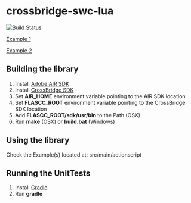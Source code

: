 crossbridge-swc-lua
===================

[![Build Status](https://travis-ci.org/crossbridge-community/crossbridge-swc-lua.svg?branch=master)](https://travis-ci.org/crossbridge-community/crossbridge-swc-lua)

[Example 1](http://www.vpmedia.hu/crossbridge/lua)

[Example 2](http://www.vpmedia.hu/crossbridge/luastarling)

## Building the library

1. Install [Adobe AIR SDK](https://www.adobe.com/devnet/air/air-sdk-download.html)
2. Install [CrossBridge SDK](http://sourceforge.net/projects/crossbridge-community/files/)
3. Set **AIR_HOME** environment variable pointing to the AIR SDK location
4. Set **FLASCC_ROOT** environment variable pointing to the CrossBridge SDK location
5. Add **FLASCC_ROOT/sdk/usr/bin** to the Path (OSX)
6. Run **make** (OSX) or **build.bat** (Windows)

## Using the library

Check the Example(s) located at: src/main/actionscript

## Running the UnitTests

1. Install [Gradle](http://www.gradle.org/)
2. Run **gradle**
